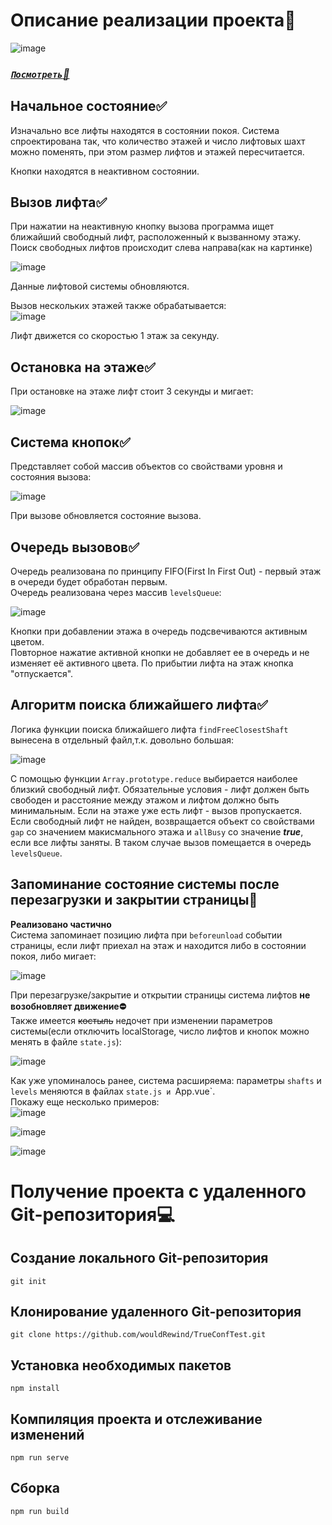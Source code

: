# Описание реализации проекта:green_book:
![image](https://user-images.githubusercontent.com/46257224/158644697-b3639a76-f4eb-4a47-8ef3-6431d33a3847.png)
### [***`Посмотреть`:rocket:***](http://sabaka.net)
## Начальное состояние:white_check_mark: 
Изначально все лифты находятся в состоянии покоя. Система спроектирована так, что количество этажей и число лифтовых шахт можно поменять, при этом размер лифтов и этажей пересчитается.  

Кнопки находятся в неактивном состоянии.
## Вызов лифта:white_check_mark: 
При нажатии на неактивную кнопку вызова программа ищет ближайший свободный лифт, расположенный к вызванному этажу. Поиск свободных лифтов происходит слева направа(как на картинке)  

![image](https://user-images.githubusercontent.com/46257224/158647488-4429623c-b8cc-47b7-b651-d2745c94fbfd.png)

Данные лифтовой системы обновляются.  

Вызов нескольких этажей также обрабатывается:  
![image](https://user-images.githubusercontent.com/46257224/158647812-6930115b-8c73-43b1-a33a-fdfc58a4b108.png)

Лифт движется со скоростью 1 этаж за секунду.
## Остановка на этаже:white_check_mark: 
При остановке на этаже лифт стоит 3 секунды и мигает:  

![image](https://user-images.githubusercontent.com/46257224/158648166-55c2b9b4-5c55-4e36-a158-07bf483658ec.png)
## Система кнопок:white_check_mark: 
Представляет собой массив объектов со свойствами уровня и состояния вызова:  

![image](https://user-images.githubusercontent.com/46257224/158648438-17936fe4-332c-40a6-85b5-b7d2ff314552.png)

При вызове обновляется состояние вызова.
## Очередь вызовов:white_check_mark: 
Очередь реализована по принципу FIFO(First In First Out) - первый этаж в очереди будет обработан первым.  
Очередь реализована через массив `levelsQueue`:  

![image](https://user-images.githubusercontent.com/46257224/158649904-b7d70aeb-9f11-4055-ba56-92331f3d9596.png)

Кнопки при добавлении этажа в очередь подсвечиваются активным цветом.  
Повторное нажатие активной кнопки не добавляет ее в очередь и не изменяет её активного цвета.
По прибытии лифта на этаж кнопка "отпускается".  
## Алгоритм поиска ближайшего лифта:white_check_mark:
Логика функции поиска ближайшего лифта `findFreeClosestShaft` вынесена в отдельный файл,т.к. довольно большая:    

![image](https://user-images.githubusercontent.com/46257224/158651751-7074628b-4e7f-4b4c-9b55-9efd25f11625.png)  

С помощью функции `Array.prototype.reduce` выбирается наиболее близкий свободный лифт. Обязательные условия - лифт должен быть свободен и расстояние между этажом и лифтом должно быть минимальным.
Если на этаже уже есть лифт - вызов пропускается.  
Если свободный лифт не найден, возвращается объект со свойствами `gap` со значением макисмального этажа и `allBusy` со значение ***true***, если все лифты заняты. В таком случае вызов помещается в очередь `levelsQueue`.
## Запоминание состояние системы после перезагрузки и закрытии страницы:red_circle:
**Реализовано частично**  
Система запоминает позицию лифта при `beforeunload` событии страницы, если лифт приехал на этаж и находится либо в состоянии покоя, либо мигает:  

![image](https://user-images.githubusercontent.com/46257224/158656334-cbc0fa8e-3aad-4b18-9839-b613a462eb64.png)  

При перезагрузке/закрытие и открытии страницы система лифтов **не возобновляет движение:no_entry:**  
Также имеется ~~костыль~~ недочет при изменении параметров системы(если отключить localStorage, число лифтов и кнопок можно менять в файле `state.js`):  

![image](https://user-images.githubusercontent.com/46257224/158657391-389b0a6e-249c-41fa-be39-ab282fd6003a.png)  

Как уже упоминалось ранее, система расширяема: параметры `shafts` и `levels` меняются в файлах `state.js и `App.vue`.  
Покажу еще несколько примеров:  
![image](https://user-images.githubusercontent.com/46257224/158751068-c33f8a62-a91b-47d6-8eb3-6f38449c934d.png)  

![image](https://user-images.githubusercontent.com/46257224/158751209-c1203446-9802-45b2-b577-c2af21771a49.png)  

![image](https://user-images.githubusercontent.com/46257224/158751478-8d4f1b6d-bcb1-4118-855b-e19b7d001344.png)  
# Получение проекта с удаленного Git-репозитория:computer:
## Создание локального  Git-репозитория
```
git init
```
## Клонирование удаленного Git-репозитория
```
git clone https://github.com/wouldRewind/TrueConfTest.git
```
## Установка необходимых пакетов
```
npm install
```

## Компиляция проекта и отслеживание изменений
```
npm run serve
```

## Сборка
```
npm run build
```
